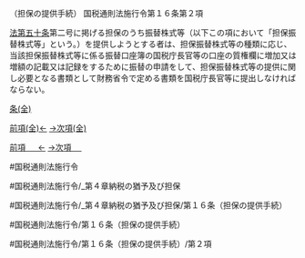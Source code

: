 （担保の提供手続）
国税通則法施行令第１６条第２項

[法第五十条](国税通則法＿＿＿＿＿第５０条第１項)第二号に掲げる担保のうち振替株式等（以下この項において「担保振替株式等」という。）を提供しようとする者は、担保振替株式等の種類に応じ、当該担保振替株式等に係る振替口座簿の国税庁長官等の口座の質権欄に増加又は増額の記載又は記録をするために振替の申請をして、担保振替株式等の提供に関し必要となる書類として財務省令で定める書類を国税庁長官等に提出しなければならない。

[条(全)](国税通則法施行＿令＿第１６条_.md)

[前項(全)←](国税通則法施行＿令＿第１６条第１項_.md)    [→次項(全)](国税通則法施行＿令＿第１６条第３項_.md)

[前項 　 ←](国税通則法施行＿令＿第１６条第１項.md)    [→次項 　 ](国税通則法施行＿令＿第１６条第３項.md)



#国税通則法施行令

#国税通則法施行令/_第４章納税の猶予及び担保

#国税通則法施行令/_第４章納税の猶予及び担保/第１６条（担保の提供手続）

#国税通則法施行令/第１６条（担保の提供手続）

#国税通則法施行令/第１６条（担保の提供手続）/第２項

